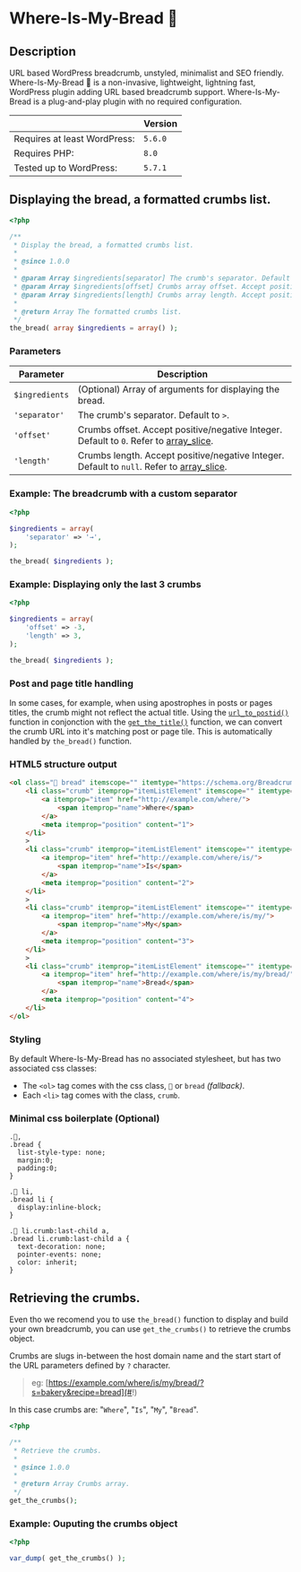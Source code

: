 # Where-Is-My-Bread 🍞

## Description

URL based WordPress breadcrumb, unstyled, minimalist and SEO friendly. Where-Is-My-Bread 🍞 is a non-invasive, lightweight, lightning fast, WordPress plugin adding URL based breadcrumb support. Where-Is-My-Bread is a plug-and-play plugin with no required configuration.

||Version|
|-|-|
|Requires at least WordPress:|`5.6.0`|
|Requires PHP:|`8.0`|
|Tested up to WordPress:|`5.7.1`|

## Displaying the bread, a formatted crumbs list.

```php
<?php

/**
 * Display the bread, a formatted crumbs list.
 * 
 * @since 1.0.0
 * 
 * @param Array $ingredients[separator] The crumb's separator. Default to >.
 * @param Array $ingredients[offset] Crumbs array offset. Accept positive/negative Integer. Default to 0. Refer to array_slice. https://www.php.net/manual/en/function.array-slice.php.
 * @param Array $ingredients[length] Crumbs array length. Accept positive/negative Integer. Default to null. Refer to array_slice. https://www.php.net/manual/en/function.array-slice.php.
 * 
 * @return Array The formatted crumbs list.
 */
the_bread( array $ingredients = array() );
```

### Parameters

|Parameter|Description|
|-|-|
|`$ingredients`|(Optional) Array of arguments for displaying the bread.|
|`'separator'`|The crumb's separator. Default to `>`.|
|`'offset'`|Crumbs offset. Accept positive/negative Integer. Default to `0`. Refer to [array_slice](https://www.php.net/manual/en/function.array-slice.php).|
|`'length'`|Crumbs length. Accept positive/negative Integer. Default to `null`. Refer to [array_slice](https://www.php.net/manual/en/function.array-slice.php).|

### Example: The breadcrumb with a custom separator

```php
<?php

$ingredients = array(
    'separator' => '→',
);

the_bread( $ingredients );
```

### Example: Displaying only the last 3 crumbs

```php
<?php

$ingredients = array(
    'offset' => -3,
    'length' => 3,
);

the_bread( $ingredients );
```

### Post and page title handling

In some cases, for example, when using apostrophes in posts or pages titles, the crumb might not reflect the actual title. Using the [`url_to_postid()`](https://developer.wordpress.org/reference/functions/url_to_postid/) function in conjonction with the [`get_the_title()`](https://developer.wordpress.org/reference/functions/get_the_title/) function, we can convert the crumb URL into it's matching post or page tile. This is automatically handled by `the_bread()` function.

### HTML5 structure output

```html
<ol class="🍞 bread" itemscope="" itemtype="https://schema.org/BreadcrumbList">
    <li class="crumb" itemprop="itemListElement" itemscope="" itemtype="https://schema.org/ListItem">
        <a itemprop="item" href="http://example.com/where/">
            <span itemprop="name">Where</span>
        </a>
        <meta itemprop="position" content="1">
    </li>
    >
    <li class="crumb" itemprop="itemListElement" itemscope="" itemtype="https://schema.org/ListItem">
        <a itemprop="item" href="http://example.com/where/is/">
            <span itemprop="name">Is</span>
        </a>
        <meta itemprop="position" content="2">
    </li>
    >
    <li class="crumb" itemprop="itemListElement" itemscope="" itemtype="https://schema.org/ListItem">
        <a itemprop="item" href="http://example.com/where/is/my/">
            <span itemprop="name">My</span>
        </a>
        <meta itemprop="position" content="3">
    </li>         
    >
    <li class="crumb" itemprop="itemListElement" itemscope="" itemtype="https://schema.org/ListItem">
        <a itemprop="item" href="http://example.com/where/is/my/bread/">
            <span itemprop="name">Bread</span>
        </a>
        <meta itemprop="position" content="4">
    </li>
</ol>
```

### Styling

By default Where-Is-My-Bread has no associated stylesheet, but has two associated css classes:

- The `<ol>` tag comes with the css class, `🍞` or `bread` *(fallback)*.
- Each `<li>` tag comes with the class, `crumb`.

### Minimal css boilerplate (Optional)

```
.🍞,
.bread {
  list-style-type: none;
  margin:0;
  padding:0;
}

.🍞 li,
.bread li {
  display:inline-block;
}

.🍞 li.crumb:last-child a,
.bread li.crumb:last-child a {
  text-decoration: none;
  pointer-events: none;
  color: inherit;
}
```

## Retrieving the crumbs.

Even tho we recomend you to use `the_bread()` function to display and build your own breadcrumb, you can use `get_the_crumbs()` to retrieve the crumbs object.

Crumbs are slugs in-between the host domain name and the start start of the URL parameters defined by `?` character. 

> eg: [https://example.com/where/is/my/bread/?s=bakery&recipe=bread](#!)

In this case crumbs are: "`Where`", "`Is`", "`My`", "`Bread`".

```php
<?php

/**
 * Retrieve the crumbs.
 * 
 * @since 1.0.0
 *
 * @return Array Crumbs array.
 */
get_the_crumbs();
```

### Example: Ouputing the crumbs object

```php
<?php

var_dump( get_the_crumbs() );
```
